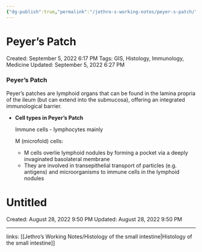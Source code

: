 ```yaml
---
{"dg-publish":true,"permalink":"/jethro-s-working-notes/peyer-s-patch/","dgPassFrontmatter":true}
---
```



# Peyer’s Patch

Created: September 5, 2022 6:17 PM
Tags: GIS, Histology, Immunology, Medicine
Updated: September 5, 2022 6:27 PM

### Peyer’s Patch

Peyer’s patches are lymphoid organs that can be found in the lamina propria of the ileum (but can extend into the submucosa), offering an integrated immunological barrier.

- **Cell types in Peyer’s Patch**
    
    Immune cells - lymphocytes mainly
    
    M (microfold) cells:
    
    - M cells overlie lymphoid nodules by forming a pocket via a deeply invaginated basolateral membrane
    - They are involved in transepithelial transport of particles (e.g. antigens) and microorganisms to immune cells in the lymphoid nodules
    
    
<div class="transclusion internal-embed is-loaded"><div class="markdown-embed">





# Untitled

Created: August 28, 2022 9:50 PM
Updated: August 28, 2022 9:50 PM

</div></div>

    

---

links: [[Jethro’s Working Notes/Histology of the small intestine\|Histology of the small intestine]]